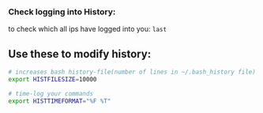 ### Check logging into History:

to check which all ips have logged into you: `last `



## Use these to modify history:

```bash
# increases bash history-file(number of lines in ~/.bash_history file) size
export HISTFILESIZE=10000

# time-log your commands
export HISTTIMEFORMAT="%F %T"
```

